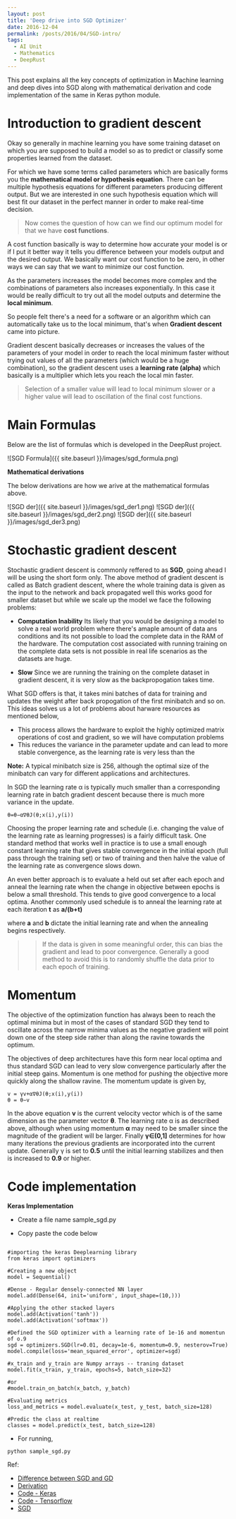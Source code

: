 ```yaml
---
layout: post
title: 'Deep drive into SGD Optimizer'
date: 2016-12-04
permalink: /posts/2016/04/SGD-intro/
tags:
  - AI Unit
  - Mathematics
  - DeepRust
---
```


This post explains all the key concepts of optimization in Machine learning and deep dives into SGD along with mathematical derivation and code implementation of the same in Keras python module. 

Introduction to gradient descent
================================

Okay so generally in machine learning you have some training dataset on which you are supposed to build a model so as to predict or classify some properties learned from the dataset.

For which we have some terms called parameters which are basically forms you the **mathematical model or hypothesis equation**. There can be multiple hypothesis equations for different parameters producing different output. But we are interested in one such hypothesis equation which will best fit our dataset in the perfect manner in order to make real-time decision.

> Now comes the question of how can we find our optimum model for that we have **cost functions**.

A cost function basically is way to determine how accurate your model is or if I put it better way it tells you difference between your models output and the desired output. We basically want our cost function to be zero, in other ways we can say that we want to minimize our cost function.

As the parameters increases the model becomes more complex and the combinations of parameters also increases exponentially. In this case it would be really difficult to try out all the model outputs and determine the **local minimum**.

So people felt there's a need for a software or an algorithm which can automatically take us to the local minimum, that's when **Gradient descent** came into picture.

Gradient descent basically decreases or increases the values of the parameters of your model in order to reach the local minimum faster without trying out values of all the parameters (which would be a huge combination), so the gradient descent uses a **learning rate (alpha)** which basically is a multiplier which lets you reach the local min faster.

> Selection of a smaller value will lead to local minimum slower or a higher value will lead to oscillation of the final cost functions.

Main Formulas
=============

Below are the list of formulas which is developed in the DeepRust project.

![SGD Formula]({{ site.baseurl }}/images/sgd_formula.png)

**Mathematical derivations**

The below derivations are how we arive at the mathematical formulas above.

![SGD der]({{ site.baseurl }}/images/sgd_der1.png)
![SGD der]({{ site.baseurl }}/images/sgd_der2.png)
![SGD der]({{ site.baseurl }}/images/sgd_der3.png)

Stochastic gradient descent
===========================
Stochastic gradient descent is commonly reffered to as **SGD**, going ahead I will be using the short form only. The above method of gradient descent is called as Batch gradient descent, where the whole training data is given as the input to the network and back propagated well this works good for smaller dataset but while we scale up the model we face the following problems:

* **Computation Inability**
Its likely that you would be designing a model to solve a real world problem where there's amaple amount of data ans conditions and its not possible to load the complete data in the RAM of the hardware. The computation cost associated with running training on the complete data sets is not possible in real life scenarios as the datasets are huge.

* **Slow**
Since we are running the training on the complete dataset in gradient descent, it is very slow as the backpropogation takes time.

What SGD offers is that, it takes mini batches of data for training and updates the weight after back propogation of the first minibatch and so on. This ideas solves us a lot of problems about harware resources as mentioned below,

* This process allows the hardware to exploit the highly optimized matrix operations of cost and gradient, so we will have computation problems
* This reduces the variance in the parameter update and can lead to more stable convergence, as the learning rate is very less than the 

**Note:** A typical minibatch size is 256, although the optimal size of the minibatch can vary for different applications and architectures.

In SGD the learning rate α is typically much smaller than a corresponding learning rate in batch gradient descent because there is much more variance in the update.

~~~~
θ=θ−α∇θJ(θ;x(i),y(i))
~~~~

Choosing the proper learning rate and schedule (i.e. changing the value of the learning rate as learning progresses) is a fairly difficult task. One standard method that works well in practice is to use a small enough constant learning rate that gives stable convergence in the initial epoch (full pass through the training set) or two of training and then halve the value of the learning rate as convergence slows down. 

An even better approach is to evaluate a held out set after each epoch and anneal the learning rate when the change in objective between epochs is below a small threshold. This tends to give good convergence to a local optima. Another commonly used schedule is to anneal the learning rate at each iteration **t** as **a/(b+t)**

where **a** and **b** dictate the initial learning rate and when the annealing begins respectively.

>> If the data is given in some meaningful order, this can bias the gradient and lead to poor convergence. Generally a good method to avoid this is to randomly shuffle the data prior to each epoch of training.

Momentum
========

The objective of the optimization function has always been to reach the optimal minima but in most of the cases of standard SGD they tend to oscillate across the narrow minima values as the negative gradient will point down one of the steep side rather than along the ravine towards the optimum. 

The objectives of deep architectures have this form near local optima and thus standard SGD can lead to very slow convergence particularly after the initial steep gains. Momentum is one method for pushing the objective more quickly along the shallow ravine. The momentum update is given by,

~~~~
v = γv+α∇θJ(θ;x(i),y(i))
θ = θ−v
~~~~
 
In the above equation **v** is the current velocity vector which is of the same dimension as the parameter vector **θ**. The learning rate α is as described above, although when using momentum **α** may need to be smaller since the magnitude of the gradient will be larger. Finally **γ∈(0,1]** determines for how many iterations the previous gradients are incorporated into the current update. Generally γ is set to **0.5** until the initial learning stabilizes and then is increased to **0.9** or higher.

Code implementation
===================

**Keras Implementation**
       
* Create a file name sample_sgd.py

* Copy paste the code below

~~~~

#importing the keras Deeplearning library
from keras import optimizers

#Creating a new object 
model = Sequential()

#Dense - Regular densely-connected NN layer
model.add(Dense(64, init='uniform', input_shape=(10,)))

#Applying the other stacked layers
model.add(Activation('tanh'))
model.add(Activation('softmax'))

#Defined the SGD optimizer with a learning rate of 1e-16 and momentun of o.9
sgd = optimizers.SGD(lr=0.01, decay=1e-6, momentum=0.9, nesterov=True)
model.compile(loss='mean_squared_error', optimizer=sgd)

#x_train and y_train are Numpy arrays -- traning dataset
model.fit(x_train, y_train, epochs=5, batch_size=32)

#or 
#model.train_on_batch(x_batch, y_batch)

#Evaluating metrics
loss_and_metrics = model.evaluate(x_test, y_test, batch_size=128)

#Predic the class at realtime
classes = model.predict(x_test, batch_size=128)

~~~~

* For running,

~~~~
python sample_sgd.py
~~~~

Ref:
* [Difference between SGD and GD](https://www.quora.com/Whats-the-difference-between-gradient-descent-and-stochastic-gradient-descent)
* [Derivation](http://math.stackexchange.com/questions/70728/partial-derivative-in-gradient-descent-for-two-variables)
* [Code - Keras](https://keras.io/optimizers/)
* [Code - Tensorflow](https://www.tensorflow.org/api_docs/python/tf/train/Optimizer)
* [SGD](http://ufldl.stanford.edu/tutorial/supervised/OptimizationStochasticGradientDescent/)

 
